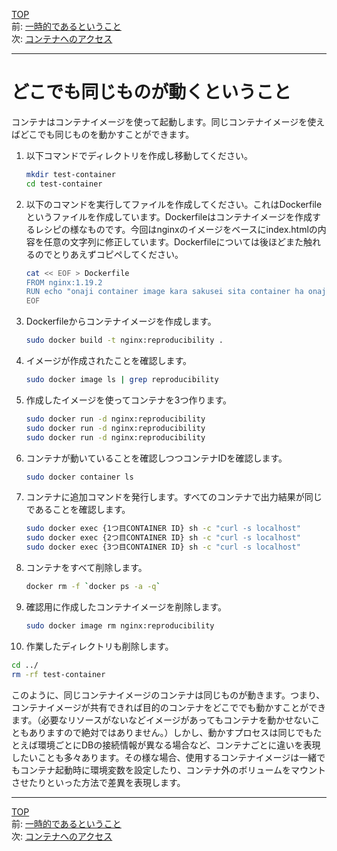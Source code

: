[TOP](../README.md)   
前: [一時的であるということ](./container-feature-ephemeral.md)  
次: [コンテナへのアクセス](./container-access.md)  

---

# どこでも同じものが動くということ

コンテナはコンテナイメージを使って起動します。同じコンテナイメージを使えばどこでも同じものを動かすことができます。

1. 以下コマンドでディレクトリを作成し移動してください。
   ``` sh
   mkdir test-container
   cd test-container
   ```
2. 以下のコマンドを実行してファイルを作成してください。これはDockerfileというファイルを作成しています。Dockerfileはコンテナイメージを作成するレシピの様なものです。今回はnginxのイメージをベースにindex.htmlの内容を任意の文字列に修正しています。Dockerfileについては後ほどまた触れるのでとりあえずコピペしてください。
   ``` sh
   cat << EOF > Dockerfile
   FROM nginx:1.19.2
   RUN echo "onaji container image kara sakusei sita container ha onaji ugoki wo simasu" > /usr/share/nginx/html/index.html
   EOF
   ```
3. Dockerfileからコンテナイメージを作成します。
   ``` sh
   sudo docker build -t nginx:reproducibility .
   ```
4. イメージが作成されたことを確認します。
   ``` sh
   sudo docker image ls | grep reproducibility
   ```
5. 作成したイメージを使ってコンテナを3つ作ります。
   ``` sh
   sudo docker run -d nginx:reproducibility
   sudo docker run -d nginx:reproducibility
   sudo docker run -d nginx:reproducibility
   ```
6. コンテナが動いていることを確認しつつコンテナIDを確認します。
   ``` sh
   sudo docker container ls
   ```
7. コンテナに追加コマンドを発行します。すべてのコンテナで出力結果が同じであることを確認します。
   ``` sh
   sudo docker exec {1つ目CONTAINER ID} sh -c "curl -s localhost"
   sudo docker exec {2つ目CONTAINER ID} sh -c "curl -s localhost"
   sudo docker exec {3つ目CONTAINER ID} sh -c "curl -s localhost"
   ```
8. コンテナをすべて削除します。
   ``` sh
   docker rm -f `docker ps -a -q`
   ```
9. 確認用に作成したコンテナイメージを削除します。
   ``` sh
   sudo docker image rm nginx:reproducibility
   ```
10. 作業したディレクトリも削除します。
   ``` sh
   cd ../
   rm -rf test-container 
   ```

このように、同じコンテナイメージのコンテナは同じものが動きます。つまり、コンテナイメージが共有できれば目的のコンテナをどこででも動かすことができます。（必要なリソースがないなどイメージがあってもコンテナを動かせないこともありますので絶対ではありません。）しかし、動かすプロセスは同じでもたとえば環境ごとにDBの接続情報が異なる場合など、コンテナごとに違いを表現したいことも多々あります。その様な場合、使用するコンテナイメージは一緒でもコンテナ起動時に環境変数を設定したり、コンテナ外のボリュームをマウントさせたりといった方法で差異を表現します。

---

[TOP](../README.md)   
前: [一時的であるということ](./container-feature-ephemeral.md)  
次: [コンテナへのアクセス](./container-access.md)  

